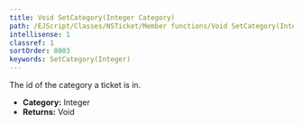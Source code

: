 ```yaml
---
title: Void SetCategory(Integer Category)
path: /EJScript/Classes/NSTicket/Member functions/Void SetCategory(Integer p_0)
intellisense: 1
classref: 1
sortOrder: 8003
keywords: SetCategory(Integer)
---
```



The id of the category a ticket is in.



* **Category:** Integer
* **Returns:** Void



